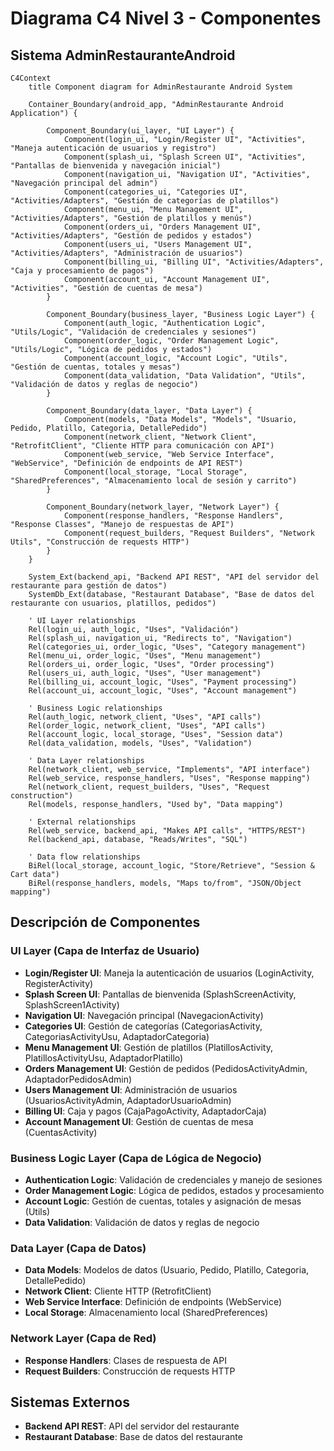 # Diagrama C4 Nivel 3 - Componentes
## Sistema AdminRestauranteAndroid

```mermaid
C4Context
    title Component diagram for AdminRestaurante Android System
    
    Container_Boundary(android_app, "AdminRestaurante Android Application") {
        
        Component_Boundary(ui_layer, "UI Layer") {
            Component(login_ui, "Login/Register UI", "Activities", "Maneja autenticación de usuarios y registro")
            Component(splash_ui, "Splash Screen UI", "Activities", "Pantallas de bienvenida y navegación inicial")
            Component(navigation_ui, "Navigation UI", "Activities", "Navegación principal del admin")
            Component(categories_ui, "Categories UI", "Activities/Adapters", "Gestión de categorías de platillos")
            Component(menu_ui, "Menu Management UI", "Activities/Adapters", "Gestión de platillos y menús")
            Component(orders_ui, "Orders Management UI", "Activities/Adapters", "Gestión de pedidos y estados")
            Component(users_ui, "Users Management UI", "Activities/Adapters", "Administración de usuarios")
            Component(billing_ui, "Billing UI", "Activities/Adapters", "Caja y procesamiento de pagos") 
            Component(account_ui, "Account Management UI", "Activities", "Gestión de cuentas de mesa")
        }
        
        Component_Boundary(business_layer, "Business Logic Layer") {
            Component(auth_logic, "Authentication Logic", "Utils/Logic", "Validación de credenciales y sesiones")
            Component(order_logic, "Order Management Logic", "Utils/Logic", "Lógica de pedidos y estados")
            Component(account_logic, "Account Logic", "Utils", "Gestión de cuentas, totales y mesas")
            Component(data_validation, "Data Validation", "Utils", "Validación de datos y reglas de negocio")
        }
        
        Component_Boundary(data_layer, "Data Layer") {
            Component(models, "Data Models", "Models", "Usuario, Pedido, Platillo, Categoria, DetallePedido")
            Component(network_client, "Network Client", "RetrofitClient", "Cliente HTTP para comunicación con API")
            Component(web_service, "Web Service Interface", "WebService", "Definición de endpoints de API REST")
            Component(local_storage, "Local Storage", "SharedPreferences", "Almacenamiento local de sesión y carrito")
        }
        
        Component_Boundary(network_layer, "Network Layer") {
            Component(response_handlers, "Response Handlers", "Response Classes", "Manejo de respuestas de API")
            Component(request_builders, "Request Builders", "Network Utils", "Construcción de requests HTTP")
        }
    }
    
    System_Ext(backend_api, "Backend API REST", "API del servidor del restaurante para gestión de datos")
    SystemDb_Ext(database, "Restaurant Database", "Base de datos del restaurante con usuarios, platillos, pedidos")
    
    ' UI Layer relationships
    Rel(login_ui, auth_logic, "Uses", "Validación")
    Rel(splash_ui, navigation_ui, "Redirects to", "Navigation")
    Rel(categories_ui, order_logic, "Uses", "Category management")
    Rel(menu_ui, order_logic, "Uses", "Menu management")
    Rel(orders_ui, order_logic, "Uses", "Order processing")
    Rel(users_ui, auth_logic, "Uses", "User management")
    Rel(billing_ui, account_logic, "Uses", "Payment processing")
    Rel(account_ui, account_logic, "Uses", "Account management")
    
    ' Business Logic relationships
    Rel(auth_logic, network_client, "Uses", "API calls")
    Rel(order_logic, network_client, "Uses", "API calls")
    Rel(account_logic, local_storage, "Uses", "Session data")
    Rel(data_validation, models, "Uses", "Validation")
    
    ' Data Layer relationships
    Rel(network_client, web_service, "Implements", "API interface")
    Rel(web_service, response_handlers, "Uses", "Response mapping")
    Rel(network_client, request_builders, "Uses", "Request construction")
    Rel(models, response_handlers, "Used by", "Data mapping")
    
    ' External relationships
    Rel(web_service, backend_api, "Makes API calls", "HTTPS/REST")
    Rel(backend_api, database, "Reads/Writes", "SQL")
    
    ' Data flow relationships
    BiRel(local_storage, account_logic, "Store/Retrieve", "Session & Cart data")
    BiRel(response_handlers, models, "Maps to/from", "JSON/Object mapping")
```

## Descripción de Componentes

### UI Layer (Capa de Interfaz de Usuario)
- **Login/Register UI**: Maneja la autenticación de usuarios (LoginActivity, RegisterActivity)
- **Splash Screen UI**: Pantallas de bienvenida (SplashScreenActivity, SplashScreen1Activity)
- **Navigation UI**: Navegación principal (NavegacionActivity)
- **Categories UI**: Gestión de categorías (CategoriasActivity, CategoriasActivityUsu, AdaptadorCategoria)
- **Menu Management UI**: Gestión de platillos (PlatillosActivity, PlatillosActivityUsu, AdaptadorPlatillo)
- **Orders Management UI**: Gestión de pedidos (PedidosActivityAdmin, AdaptadorPedidosAdmin)
- **Users Management UI**: Administración de usuarios (UsuariosActivityAdmin, AdaptadorUsuarioAdmin)
- **Billing UI**: Caja y pagos (CajaPagoActivity, AdaptadorCaja)
- **Account Management UI**: Gestión de cuentas de mesa (CuentasActivity)

### Business Logic Layer (Capa de Lógica de Negocio)
- **Authentication Logic**: Validación de credenciales y manejo de sesiones
- **Order Management Logic**: Lógica de pedidos, estados y procesamiento
- **Account Logic**: Gestión de cuentas, totales y asignación de mesas (Utils)
- **Data Validation**: Validación de datos y reglas de negocio

### Data Layer (Capa de Datos)
- **Data Models**: Modelos de datos (Usuario, Pedido, Platillo, Categoria, DetallePedido)
- **Network Client**: Cliente HTTP (RetrofitClient)
- **Web Service Interface**: Definición de endpoints (WebService)
- **Local Storage**: Almacenamiento local (SharedPreferences)

### Network Layer (Capa de Red)
- **Response Handlers**: Clases de respuesta de API
- **Request Builders**: Construcción de requests HTTP

## Sistemas Externos
- **Backend API REST**: API del servidor del restaurante
- **Restaurant Database**: Base de datos del restaurante